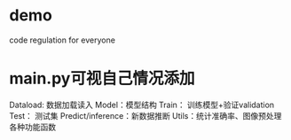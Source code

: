 # demo
code regulation for everyone
# main.py可视自己情况添加
Dataload: 数据加载读入
Model：模型结构
Train： 训练模型+验证validation
Test： 测试集
Predict/inference：新数据推断
Utils：统计准确率、图像预处理各种功能函数
